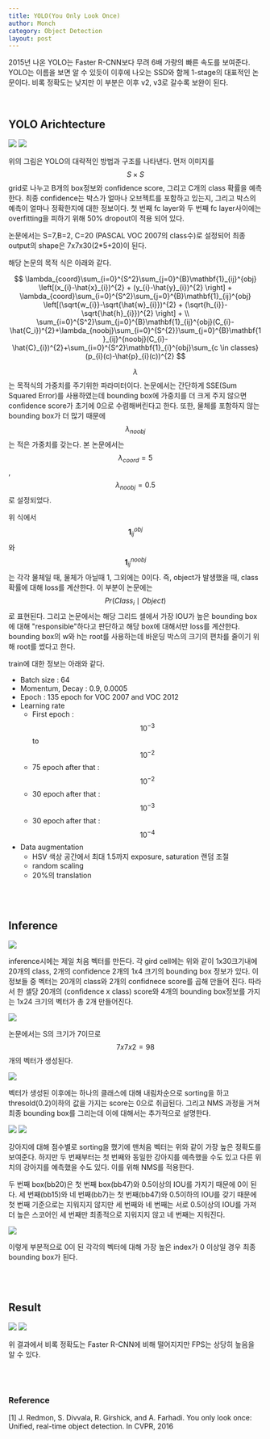 ```yaml
---
title: YOLO(You Only Look Once)
author: Monch
category: Object Detection
layout: post
---
```


 2015년 나온 YOLO는 Faster R-CNN보다 무려 6배 가량의 빠른 속도를 보여준다. YOLO는 이름을 보면 알 수 있듯이 이후에 나오는 SSD와 함께 1-stage의 대표적인 논문이다. 비록 정확도는 낮지만 이 부분은 이후 v2, v3로 갈수록 보완이 된다.



<br>

<h2>YOLO Arichtecture</h2>

<img src="{{'assets/picture/YOLO.jpg' | relative_url}}">

<img src="{{'assets/picture/yolo_net.jpg' | relative_url}}">



위의 그림은 YOLO의 대략적인 방법과 구조를 나타낸다. 먼저 이미지를 $$S \times S$$ grid로 나누고 B개의 box정보와 confidence score, 그리고 C개의 class 확률을 예측한다. 최종 confidence는 박스가 얼마나 오브젝트를 포함하고 있는지, 그리고 박스의 예측이 얼마나 정확한지에 대한 정보이다. 첫 번째 fc layer와 두 번째 fc layer사이에는 overfitting을 피하기 위해 50% dropout이 적용 되어 있다.

논문에서는 S=7,B=2, C=20 (PASCAL VOC 2007의 class수)로 설정되어 최종 output의 shape은 7x7x30(2*5+20)이 된다.

해당 논문의 목적 식은 아래와 같다.


$$
\lambda_{coord}\sum_{i=0}^{S^2}\sum_{j=0}^{B}\mathbf{1}_{ij}^{obj} \left[(x_{i}-\hat{x}_{i})^{2} + (y_{i}-\hat{y}_{i})^{2} \right] + \lambda_{coord}\sum_{i=0}^{S^2}\sum_{j=0}^{B}\mathbf{1}_{ij}^{obj} \left[(\sqrt{w_{i}}-\sqrt{\hat{w}_{i}})^{2} + (\sqrt{h_{i}}-\sqrt{\hat{h}_{i}})^{2} \right] + \\ \sum_{i=0}^{S^2}\sum_{j=0}^{B}\mathbf{1}_{ij}^{obj}(C_{i}-\hat{C_i})^{2}+\lambda_{noobj}\sum_{i=0}^{S^{2}}\sum_{j=0}^{B}\mathbf{1}_{ij}^{noobj}(C_{i}-\hat{C}_{i})^{2}+\sum_{i=0}^{S^2}\mathbf{1}_{i}^{obj}\sum_{c \in classes}(p_{i}(c)-\hat{p}_{i}(c))^{2}
$$


$$\lambda$$는 목적식의 가중치를 주기위한 파라미터이다. 논문에서는 간단하게 SSE(Sum Squared Error)를 사용하였는데 bounding box에 가중치를 더 크게 주지 않으면 confidence score가 초기에 0으로 수렴해버린다고 한다. 또한, 물체를 포함하지 않는 bounding box가 더 많기 때문에 $$\lambda_{noobj}$$는 적은 가중치를 갖는다. 본 논문에서는 $$\lambda_{coord} = 5$$, $$\lambda_{noobj}=0.5$$로 설정되었다. 

위 식에서 $$\mathbf{1}_{ij}^{obj}$$와 $$\mathbf{1}_{ij}^{noobj}$$는 각각 물체일 때, 물체가 아닐때 1, 그외에는 0이다. 즉, object가 발생했을 때, class 확률에 대해 loss를 계산한다. 이 부분이 논문에는 $$Pr(Class_{i} \mid Object)$$로 표현된다. 그리고 논문에서는 해당 그리드 셀에서 가장 IOU가 높은 bounding box에 대해 "responsible"하다고 판단하고 해당 box에 대해서만 loss를 계산한다. bounding box의 w와 h는 root를 사용하는데 바운딩 박스의 크기의 편차를 줄이기 위해 root를 썼다고 한다.



train에 대한 정보는 아래와 같다.

- Batch size : 64
- Momentum, Decay : 0.9, 0.0005
- Epoch : 135 epoch for VOC 2007 and VOC 2012
- Learning rate
  - First epoch : $$10^{-3}$$ to $$10^{-2}$$
  - 75 epoch after that : $$10^{-2}$$
  - 30 epoch after that : $$10^{-3}$$
  - 30 epoch after that : $$10^{-4}$$
- Data augmentation
  - HSV 색상 공간에서 최대 1.5까지 exposure, saturation 랜덤 조절
  - random scaling
  - 20%의 translation

<br>

<br>

<h2>Inference</h2>

<img src="{{'assets/picture/yolo_inference1.jpg' | relative_url}}">

inference시에는 제일 처음 벡터를 만든다. 각 gird cell에는 위와 같이 1x30크기내에 20개의 class, 2개의 confidence 2개의 1x4 크기의 bounding box 정보가 있다. 이 정보들 중 벡터는 20개의 class와 2개의 confidnece score를 곱해 만들어 진다. 따라서 한 셀당 20개의 (confidence x class) score와 4개의 bounding box정보를 가지는 1x24 크기의 벡터가 총 2개 만들어진다. 



<img src="{{'assets/picture/yolo_inference2.jpg' | relative_url}}">

논문에서는 S의 크기가 7이므로 $$ 7 x 7 x 2 = 98$$개의 벡터가 생성된다.



<img src="{{'assets/picture/yolo_inference3.jpg' | relative_url}}">

벡터가 생성된 이후에는 하나의 클래스에 대해 내림차순으로 sorting을 하고 thresold(0.2)이하의 값을 가지는 score는 0으로 취급된다. 그리고 NMS 과정을 거쳐 최종 bounding box를 그리는데 이에 대해서는 추가적으로 설명한다.



<img src="{{'assets/picture/yolo_inference4.jpg' | relative_url}}">

<img src="{{'assets/picture/yolo_inference5.jpg' | relative_url}}">



강아지에 대해 점수별로 sorting을 했기에 맨처음 벡터는 위와 같이 가장 높은 정확도를 보여준다. 하지만 두 번째부터는 첫 번째와 동일한 강아지를 예측했을 수도 있고 다른 위치의 강아지를 예측했을 수도 있다. 이를 위해 NMS를 적용한다.

두 번째 box(bb20)은 첫 번째 box(bb47)와 0.5이상의 IOU를 가지기 때문에 0이 된다. 세 번째(bb15)와 네 번째(bb7)는 첫 번째(bb47)와 0.5이하의 IOU를 갖기 때문에 첫 번째 기준으로는 지워지지 않지만 세 번째와 네 번째는 서로 0.5이상의 IOU를 가져 더 높은 스코어인 세 번째만 최종적으로 지워지지 않고 네 번째는 지워진다.



<img src="{{'assets/picture/yolo_inference6.jpg' | relative_url}}">

이렇게 부분적으로 0이 된 각각의 벡터에 대해 가장 높은 index가 0 이상일 경우 최종 bounding box가 된다.

<br>

<br>

<h2>Result</h2>

<img src="{{'assets/picture/yolo_result1.jpg' | relative_url}}">

<img src="{{'assets/picture/yolo_result2.jpg' | relative_url}}">

위 결과에서 비록 정확도는 Faster R-CNN에 비해 떨어지지만 FPS는 상당히 높음을 알 수 있다.

<br>

<br>

<h3>Reference</h3>

[1] J. Redmon, S. Divvala, R. Girshick, and A. Farhadi. You only look once: Unified, real-time object detection. In CVPR, 2016

